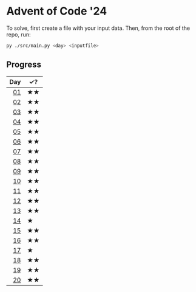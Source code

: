 ﻿# Advent of Code '24

To solve, first create a file with your input data. Then, from the root of the repo, run:

``` bash
py ./src/main.py <day> <inputfile>
```

## Progress

| Day |✓? |
| --: | --- |
| [01](./src/days/d01/main.py) |★★|
| [02](./src/days/d02/main.py) |★★|
| [03](./src/days/d03/main.py) |★★|
| [04](./src/days/d04/main.py) |★★|
| [05](./src/days/d05/main.py) |★★|
| [06](./src/days/d06/main.py) |★★|
| [07](./src/days/d07/main.py) |★★|
| [08](./src/days/d08/main.py) |★★|
| [09](./src/days/d09/main.py) |★★|
| [10](./src/days/d10/main.py) |★★|
| [11](./src/days/d11/main.py) |★★|
| [12](./src/days/d12/main.py) |★★|
| [13](./src/days/d13/main.py) |★★|
| [14](./src/days/d14/main.py) |★|
| [15](./src/days/d15/main.py) |★★|
| [16](./src/days/d16/main.py) |★★|
| [17](./src/days/d17/main.py) |★|
| [18](./src/days/d18/main.py) |★★|
| [19](./src/days/d19/main.py) |★★|
| [20](./src/days/d20/main.py) |★★|
